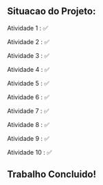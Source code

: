 ## Situacao do Projeto:

Atividade 1 : ✅

Atividade 2 : ✅

Atividade 3 : ✅

Atividade 4 : ✅

Atividade 5 : ✅

Atividade 6 : ✅

Atividade 7 : ✅

Atividade 8 : ✅

Atividade 9 : ✅

Atividade 10 : ✅

## Trabalho Concluido!
